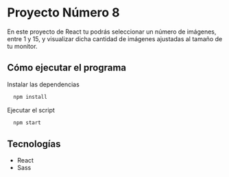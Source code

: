 # Proyecto Número 8

En este proyecto de React tu podrás seleccionar un número de imágenes, entre 1 y 15, y visualizar dicha cantidad de imágenes ajustadas al tamaño de tu monitor.

## Cómo ejecutar el programa

Instalar las dependencias

```bash
  npm install
```

Ejecutar el script

```bash
  npm start
```

## Tecnologías

- React
- Sass

